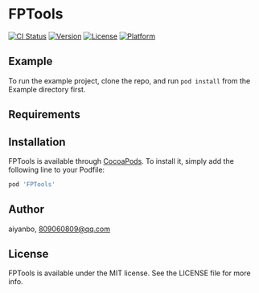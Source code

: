 # FPTools

[![CI Status](https://img.shields.io/travis/aiyanbo/FPTools.svg?style=flat)](https://travis-ci.org/aiyanbo/FPTools)
[![Version](https://img.shields.io/cocoapods/v/FPTools.svg?style=flat)](https://cocoapods.org/pods/FPTools)
[![License](https://img.shields.io/cocoapods/l/FPTools.svg?style=flat)](https://cocoapods.org/pods/FPTools)
[![Platform](https://img.shields.io/cocoapods/p/FPTools.svg?style=flat)](https://cocoapods.org/pods/FPTools)

## Example

To run the example project, clone the repo, and run `pod install` from the Example directory first.

## Requirements

## Installation

FPTools is available through [CocoaPods](https://cocoapods.org). To install
it, simply add the following line to your Podfile:

```ruby
pod 'FPTools'
```

## Author

aiyanbo, 809060809@qq.com

## License

FPTools is available under the MIT license. See the LICENSE file for more info.

